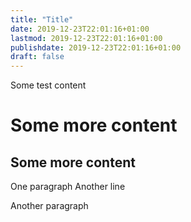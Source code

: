 ```yaml
---
title: "Title"
date: 2019-12-23T22:01:16+01:00
lastmod: 2019-12-23T22:01:16+01:00
publishdate: 2019-12-23T22:01:16+01:00
draft: false
---
```


Some test content

# Some more content

## Some more content

One paragraph
Another line

Another paragraph

